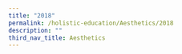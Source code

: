 ```yaml
---
title: "2018"
permalink: /holistic-education/Aesthetics/2018
description: ""
third_nav_title: Aesthetics
---
```

